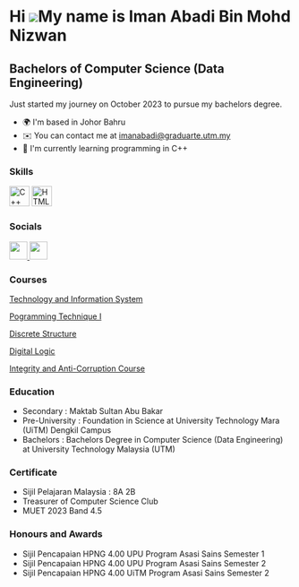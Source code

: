 Hi ![](https://user-images.githubusercontent.com/18350557/176309783-0785949b-9127-417c-8b55-ab5a4333674e.gif)My name is Iman Abadi Bin Mohd Nizwan
==================================================================================================================================================

Bachelors of Computer Science (Data Engineering)
------------------------------------------------

Just started my journey on October 2023 to pursue my bachelors degree.

* 🌍  I'm based in Johor Bahru
* ✉️  You can contact me at [imanabadi@graduarte.utm.my](mailto:imanabadi@graduarte.utm.my)
* 🧠  I'm currently learning programming in C++

### Skills

<p align="left">
<a href="https://docs.microsoft.com/en-us/cpp/?view=msvc-170" target="_blank" rel="noreferrer"><img src="https://raw.githubusercontent.com/danielcranney/readme-generator/main/public/icons/skills/cplusplus-colored.svg" width="36" height="36" alt="C++" /></a>
<a href="https://developer.mozilla.org/en-US/docs/Glossary/HTML5" target="_blank" rel="noreferrer"><img src="https://raw.githubusercontent.com/danielcranney/readme-generator/main/public/icons/skills/html5-colored.svg" width="36" height="36" alt="HTML5" /></a>
</p>

### Socials

<p align="left"> <a href="https://www.github.com/imn353" target="_blank" rel="noreferrer"> <picture> <source media="(prefers-color-scheme: dark)" srcset="https://raw.githubusercontent.com/danielcranney/readme-generator/main/public/icons/socials/github-dark.svg" /> <source media="(prefers-color-scheme: light)" srcset="https://raw.githubusercontent.com/danielcranney/readme-generator/main/public/icons/socials/github.svg" /> <img src="https://raw.githubusercontent.com/danielcranney/readme-generator/main/public/icons/socials/github.svg" width="32" height="32" /> </picture> </a>
<a href="https://www.linkedin.com/in/iman-abadi-mohd-nizwan-16b3a829a/" target="_blank" rel="noreferrer"> <picture> <source media="(prefers-color-scheme: dark)" srcset="https://raw.githubusercontent.com/danielcranney/readme-generator/main/public/icons/socials/linkedin-dark.svg" /> <source media="(prefers-color-scheme: light)" srcset="https://raw.githubusercontent.com/danielcranney/readme-generator/main/public/icons/socials/linkedin.svg" /> <img src="https://raw.githubusercontent.com/danielcranney/readme-generator/main/public/icons/socials/linkedin.svg" width="32" height="32" /> </picture> </a></p>

### Courses

<p><a href = https://github.com/imn353/Technology-and-Information-System>Technology and Information System </a></p>
<a href = https://github.com/imn353/Technology-and-Information-System> Pogramming Technique I  </a></p>
<a href = https://github.com/imn353/Discrete-Structure> Discrete Structure </a></p>
<a href = https://github.com/imn353/Digital-Logic > Digital Logic </a></p>
<a href = https://github.com/imn353/Integrity-and-Anti-Corruption > Integrity and Anti-Corruption Course </a></p>

### Education
* Secondary : Maktab Sultan Abu Bakar
* Pre-University : Foundation in Science at University Technology Mara (UiTM) Dengkil Campus
* Bachelors : Bachelors Degree in Computer Science (Data Engineering) at University Technology Malaysia (UTM)

### Certificate
* Sijil Pelajaran Malaysia : 8A 2B
* Treasurer of Computer Science Club
* MUET 2023 Band 4.5

### Honours and Awards
* Sijil Pencapaian HPNG 4.00 UPU Program Asasi Sains Semester 1
* Sijil Pencapaian HPNG 4.00 UPU Program Asasi Sains Semester 2
* Sijil Pencapaian HPNG 4.00 UiTM Program Asasi Sains Semester 2



